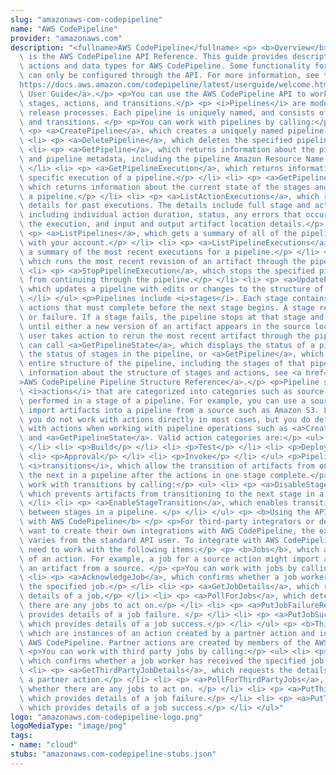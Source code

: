 ```yaml
---
slug: "amazonaws-com-codepipeline"
name: "AWS CodePipeline"
provider: "amazonaws.com"
description: "<fullname>AWS CodePipeline</fullname> <p> <b>Overview</b> </p> <p>This\
  \ is the AWS CodePipeline API Reference. This guide provides descriptions of the\
  \ actions and data types for AWS CodePipeline. Some functionality for your pipeline\
  \ can only be configured through the API. For more information, see the <a href=\"\
  https://docs.aws.amazon.com/codepipeline/latest/userguide/welcome.html\">AWS CodePipeline\
  \ User Guide</a>.</p> <p>You can use the AWS CodePipeline API to work with pipelines,\
  \ stages, actions, and transitions.</p> <p> <i>Pipelines</i> are models of automated\
  \ release processes. Each pipeline is uniquely named, and consists of stages, actions,\
  \ and transitions. </p> <p>You can work with pipelines by calling:</p> <ul> <li>\
  \ <p> <a>CreatePipeline</a>, which creates a uniquely named pipeline.</p> </li>\
  \ <li> <p> <a>DeletePipeline</a>, which deletes the specified pipeline.</p> </li>\
  \ <li> <p> <a>GetPipeline</a>, which returns information about the pipeline structure\
  \ and pipeline metadata, including the pipeline Amazon Resource Name (ARN).</p>\
  \ </li> <li> <p> <a>GetPipelineExecution</a>, which returns information about a\
  \ specific execution of a pipeline.</p> </li> <li> <p> <a>GetPipelineState</a>,\
  \ which returns information about the current state of the stages and actions of\
  \ a pipeline.</p> </li> <li> <p> <a>ListActionExecutions</a>, which returns action-level\
  \ details for past executions. The details include full stage and action-level details,\
  \ including individual action duration, status, any errors that occurred during\
  \ the execution, and input and output artifact location details.</p> </li> <li>\
  \ <p> <a>ListPipelines</a>, which gets a summary of all of the pipelines associated\
  \ with your account.</p> </li> <li> <p> <a>ListPipelineExecutions</a>, which gets\
  \ a summary of the most recent executions for a pipeline.</p> </li> <li> <p> <a>StartPipelineExecution</a>,\
  \ which runs the most recent revision of an artifact through the pipeline.</p> </li>\
  \ <li> <p> <a>StopPipelineExecution</a>, which stops the specified pipeline execution\
  \ from continuing through the pipeline.</p> </li> <li> <p> <a>UpdatePipeline</a>,\
  \ which updates a pipeline with edits or changes to the structure of the pipeline.</p>\
  \ </li> </ul> <p>Pipelines include <i>stages</i>. Each stage contains one or more\
  \ actions that must complete before the next stage begins. A stage results in success\
  \ or failure. If a stage fails, the pipeline stops at that stage and remains stopped\
  \ until either a new version of an artifact appears in the source location, or a\
  \ user takes action to rerun the most recent artifact through the pipeline. You\
  \ can call <a>GetPipelineState</a>, which displays the status of a pipeline, including\
  \ the status of stages in the pipeline, or <a>GetPipeline</a>, which returns the\
  \ entire structure of the pipeline, including the stages of that pipeline. For more\
  \ information about the structure of stages and actions, see <a href=\"https://docs.aws.amazon.com/codepipeline/latest/userguide/pipeline-structure.html\"\
  >AWS CodePipeline Pipeline Structure Reference</a>.</p> <p>Pipeline stages include\
  \ <i>actions</i> that are categorized into categories such as source or build actions\
  \ performed in a stage of a pipeline. For example, you can use a source action to\
  \ import artifacts into a pipeline from a source such as Amazon S3. Like stages,\
  \ you do not work with actions directly in most cases, but you do define and interact\
  \ with actions when working with pipeline operations such as <a>CreatePipeline</a>\
  \ and <a>GetPipelineState</a>. Valid action categories are:</p> <ul> <li> <p>Source</p>\
  \ </li> <li> <p>Build</p> </li> <li> <p>Test</p> </li> <li> <p>Deploy</p> </li>\
  \ <li> <p>Approval</p> </li> <li> <p>Invoke</p> </li> </ul> <p>Pipelines also include\
  \ <i>transitions</i>, which allow the transition of artifacts from one stage to\
  \ the next in a pipeline after the actions in one stage complete.</p> <p>You can\
  \ work with transitions by calling:</p> <ul> <li> <p> <a>DisableStageTransition</a>,\
  \ which prevents artifacts from transitioning to the next stage in a pipeline.</p>\
  \ </li> <li> <p> <a>EnableStageTransition</a>, which enables transition of artifacts\
  \ between stages in a pipeline. </p> </li> </ul> <p> <b>Using the API to integrate\
  \ with AWS CodePipeline</b> </p> <p>For third-party integrators or developers who\
  \ want to create their own integrations with AWS CodePipeline, the expected sequence\
  \ varies from the standard API user. To integrate with AWS CodePipeline, developers\
  \ need to work with the following items:</p> <p> <b>Jobs</b>, which are instances\
  \ of an action. For example, a job for a source action might import a revision of\
  \ an artifact from a source. </p> <p>You can work with jobs by calling:</p> <ul>\
  \ <li> <p> <a>AcknowledgeJob</a>, which confirms whether a job worker has received\
  \ the specified job.</p> </li> <li> <p> <a>GetJobDetails</a>, which returns the\
  \ details of a job.</p> </li> <li> <p> <a>PollForJobs</a>, which determines whether\
  \ there are any jobs to act on.</p> </li> <li> <p> <a>PutJobFailureResult</a>, which\
  \ provides details of a job failure. </p> </li> <li> <p> <a>PutJobSuccessResult</a>,\
  \ which provides details of a job success.</p> </li> </ul> <p> <b>Third party jobs</b>,\
  \ which are instances of an action created by a partner action and integrated into\
  \ AWS CodePipeline. Partner actions are created by members of the AWS Partner Network.</p>\
  \ <p>You can work with third party jobs by calling:</p> <ul> <li> <p> <a>AcknowledgeThirdPartyJob</a>,\
  \ which confirms whether a job worker has received the specified job.</p> </li>\
  \ <li> <p> <a>GetThirdPartyJobDetails</a>, which requests the details of a job for\
  \ a partner action.</p> </li> <li> <p> <a>PollForThirdPartyJobs</a>, which determines\
  \ whether there are any jobs to act on. </p> </li> <li> <p> <a>PutThirdPartyJobFailureResult</a>,\
  \ which provides details of a job failure.</p> </li> <li> <p> <a>PutThirdPartyJobSuccessResult</a>,\
  \ which provides details of a job success.</p> </li> </ul>"
logo: "amazonaws.com-codepipeline-logo.png"
logoMediaType: "image/png"
tags:
- name: "cloud"
stubs: "amazonaws.com-codepipeline-stubs.json"
---
```

